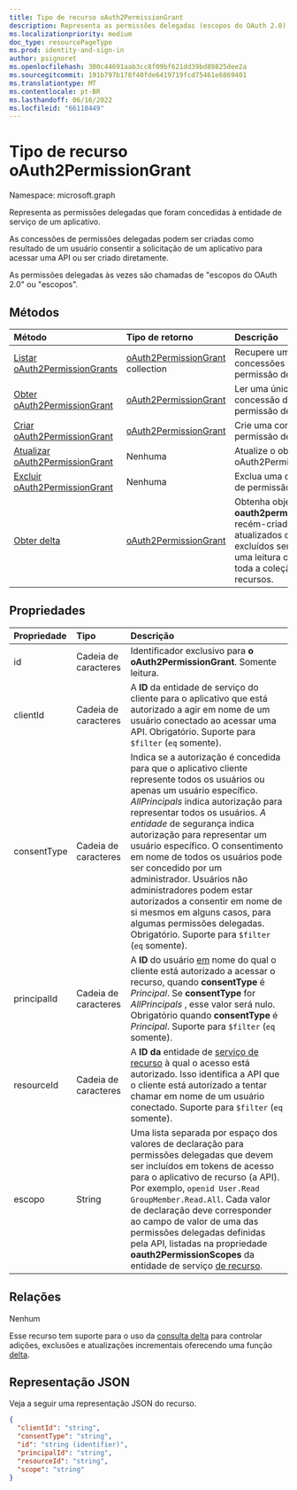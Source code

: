 ```yaml
---
title: Tipo de recurso oAuth2PermissionGrant
description: Representa as permissões delegadas (escopos do OAuth 2.0) que foram concedidas a um aplicativo, geralmente como resultado do processo de consentimento do usuário ou administrador.
ms.localizationpriority: medium
doc_type: resourcePageType
ms.prod: identity-and-sign-in
author: psignoret
ms.openlocfilehash: 300c44691aab3cc8f09bf621dd39bd89825dee2a
ms.sourcegitcommit: 191b797b178f40fde6419719fcd75461e6869401
ms.translationtype: MT
ms.contentlocale: pt-BR
ms.lasthandoff: 06/16/2022
ms.locfileid: "66118449"
---
```

# <a name="oauth2permissiongrant-resource-type"></a>Tipo de recurso oAuth2PermissionGrant

Namespace: microsoft.graph

Representa as permissões delegadas que foram concedidas à entidade de serviço de um aplicativo.

As concessões de permissões delegadas podem ser criadas como resultado de um usuário consentir a solicitação de um aplicativo para acessar uma API ou ser criado diretamente.

As permissões delegadas às vezes são chamadas de "escopos do OAuth 2.0" ou "escopos".

## <a name="methods"></a>Métodos

| Método | Tipo de retorno | Descrição |
|:---------------|:--------|:----------|
| [Listar oAuth2PermissionGrants](../api/oauth2permissiongrant-list.md) | [oAuth2PermissionGrant](oauth2permissiongrant.md) collection | Recupere uma lista de concessões de permissão delegadas. |
| [Obter oAuth2PermissionGrant](../api/oauth2permissiongrant-get.md) | [oAuth2PermissionGrant](oauth2permissiongrant.md)  | Ler uma única concessão de permissão delegada.|
| [Criar oAuth2PermissionGrant](../api/oauth2permissiongrant-post.md) | [oAuth2PermissionGrant](oauth2permissiongrant.md) | Crie uma concessão de permissão delegada. |
| [Atualizar oAuth2PermissionGrant](../api/oauth2permissiongrant-update.md) | Nenhuma | Atualize o objeto oAuth2PermissionGrant. |
| [Excluir oAuth2PermissionGrant](../api/oauth2permissiongrant-delete.md) | Nenhuma  | Exclua uma concessão de permissão delegada. |
|[Obter delta](../api/oauth2permissiongrant-delta.md)|[oAuth2PermissionGrant](oauth2permissiongrant.md)|Obtenha objetos **oauth2permissiongrant** recém-criados, atualizados ou excluídos sem executar uma leitura completa de toda a coleção de recursos.|

## <a name="properties"></a>Propriedades

| Propriedade | Tipo | Descrição |
|:---------------|:--------|:----------|
| id | Cadeia de caracteres | Identificador exclusivo para **o oAuth2PermissionGrant**. Somente leitura.|
| clientId | Cadeia de caracteres | A **ID** da entidade de [](serviceprincipal.md) serviço do cliente para o aplicativo que está autorizado a agir em nome de um usuário conectado ao acessar uma API. Obrigatório. Suporte para `$filter` (`eq` somente). |
| consentType | Cadeia de caracteres | Indica se a autorização é concedida para que o aplicativo cliente represente todos os usuários ou apenas um usuário específico. *AllPrincipals* indica autorização para representar todos os usuários. *A entidade* de segurança indica autorização para representar um usuário específico. O consentimento em nome de todos os usuários pode ser concedido por um administrador. Usuários não administradores podem estar autorizados a consentir em nome de si mesmos em alguns casos, para algumas permissões delegadas. Obrigatório. Suporte para `$filter` (`eq` somente). |
| principalId | Cadeia de caracteres | A **ID** do usuário [em](user.md) nome do qual o cliente está autorizado a acessar o recurso, quando **consentType** é *Principal*. Se **consentType** for *AllPrincipals* , esse valor será nulo. Obrigatório quando **consentType** é *Principal*. Suporte para `$filter` (`eq` somente).|
| resourceId | Cadeia de caracteres | A **ID da** entidade de [serviço de recurso](serviceprincipal.md) à qual o acesso está autorizado. Isso identifica a API que o cliente está autorizado a tentar chamar em nome de um usuário conectado. Suporte para `$filter` (`eq` somente). |
| escopo | String | Uma lista separada por espaço dos valores de declaração para permissões delegadas que devem ser incluídos em tokens de acesso para o aplicativo de recurso (a API). Por exemplo, `openid User.Read GroupMember.Read.All`. Cada valor de declaração deve corresponder  ao campo de valor de uma das permissões delegadas definidas pela API, listadas na propriedade **oauth2PermissionScopes** da entidade de serviço [de recurso](serviceprincipal.md). |

## <a name="relationships"></a>Relações

Nenhum

Esse recurso tem suporte para o uso da [consulta delta](/graph/delta-query-overview) para controlar adições, exclusões e atualizações incrementais oferecendo uma função [delta](../api/oauth2permissiongrant-delta.md).

## <a name="json-representation"></a>Representação JSON

Veja a seguir uma representação JSON do recurso.

<!-- {
  "blockType": "resource",
  "optionalProperties": [

  ],
  "@odata.type": "microsoft.graph.oAuth2PermissionGrant"
}-->

```json
{
  "clientId": "string",
  "consentType": "string",
  "id": "string (identifier)",
  "principalId": "string",
  "resourceId": "string",
  "scope": "string"
}
```


<!-- uuid: 8fcb5dbc-d5aa-4681-8e31-b001d5168d79
2015-10-25 14:57:30 UTC -->
<!--
{
  "type": "#page.annotation",
  "description": "oAuth2PermissionGrant resource",
  "keywords": "",
  "section": "documentation",
  "tocPath": "",
  "suppressions": []
}
-->

